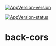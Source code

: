 [![AppVersion-version](https://img.shields.io/badge/AppVersion-1.1.1-brightgreen.svg?style=flat)](https://github.com/delvedor/appversion?#version)

[![AppVersion-status](https://img.shields.io/badge/Status-alpha%202-brightgreen.svg?style=flat)](https://github.com/delvedor/appversion?#status)

# back-cors
